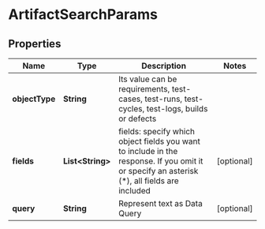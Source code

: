 
# ArtifactSearchParams

## Properties
Name | Type | Description | Notes
------------ | ------------- | ------------- | -------------
**objectType** | **String** | Its value can be requirements, test-cases, test-runs, test-cycles, test-logs, builds or defects | 
**fields** | **List&lt;String&gt;** | fields: specify which object fields you want to include in the response. If you omit it or specify an asterisk (*), all fields are included |  [optional]
**query** | **String** | Represent text as Data Query |  [optional]



